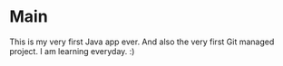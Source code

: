 # Main

This is my very first Java app ever. And also the very first Git managed project. I am learning everyday. :)
